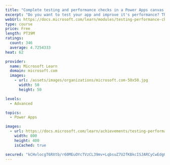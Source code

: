 ```yaml
---
title: "Complete testing and performance checks in a Power Apps canvas app"
excerpt: "Do you want to test your app and improve it's performance? This module will help you understand how to test an app and improve performance."
webUrl: https://docs.microsoft.com/learn/modules/testing-performance-checks-powerapps/
type: course
price: Free
length: PT39M
ratings:
  count: 346
  average: 4.7254333
heat: 62

provider:
  name: Microsoft Learn
  domain: microsoft.com
  images:
    - url: /assets/images/organizations/microsoft.com-50x50.jpg
      width: 50
      height: 50

levels:
  - Advanced

topics:
  - Power Apps

images:
  - url: https://docs.microsoft.com/learn/achievements/testing-performance-checks-social.png
    width: 800
    height: 400
    isCached: true

secured: "kCHvlocgT6RXtb/r60MEuOYcTVzCL39mv+LqbsuZ7U2fKBkcISJARCyCwEdgGVq+B4wzJXOJURX6ShNiNv1BDpjmAzFYH1u6v4cJfTXzmmftOcNBaSSnAuMBZzY1/dynA0FpbmzZ9AlmqpjrW364enmGpQfK32JG5+2OxanNWo3XhFN8o5hAjur5immL+/7Q8H106wiKprBju8HYJq+5h8keRhvgGvjODF3XaoUDHz9mWVnzB/i1GpRYSqTXcWx6QSMabUFPiLMojRNQ8Fx1JgnDVDenIT+TJOGFxDgJRK71PATyKRmGuKBhskRpgs5cpWTpeJbAAsuVxa2qc9RBJmOZrxOp+3/+h7gVXhuLN0Muw0WvwywL9i3R5ZjskRmpRqZHU/J7TWq9TG7LkhtswQ==;obRYsHTbPv7vzPp4BWAz7Q=="
---
```


